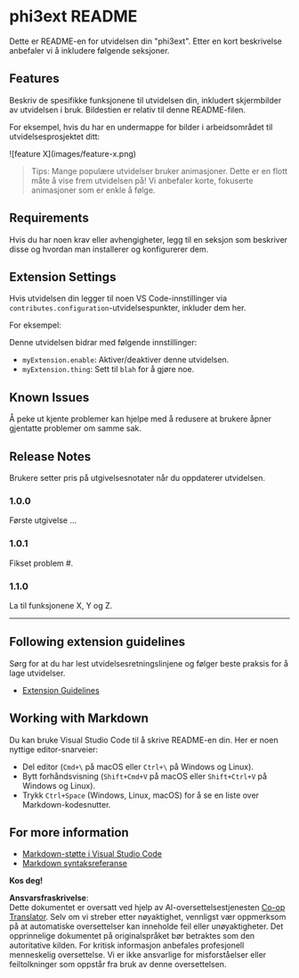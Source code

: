 <!--
CO_OP_TRANSLATOR_METADATA:
{
  "original_hash": "be0b2937160c486180ded27e4f14adeb",
  "translation_date": "2025-05-09T04:52:03+00:00",
  "source_file": "code/07.Lab/01/AIPC/extensions/phi3ext/README.md",
  "language_code": "no"
}
-->
# phi3ext README

Dette er README-en for utvidelsen din "phi3ext". Etter en kort beskrivelse anbefaler vi å inkludere følgende seksjoner.

## Features

Beskriv de spesifikke funksjonene til utvidelsen din, inkludert skjermbilder av utvidelsen i bruk. Bildestien er relativ til denne README-filen.

For eksempel, hvis du har en undermappe for bilder i arbeidsområdet til utvidelsesprosjektet ditt:

\!\[feature X\]\(images/feature-x.png\)

> Tips: Mange populære utvidelser bruker animasjoner. Dette er en flott måte å vise frem utvidelsen på! Vi anbefaler korte, fokuserte animasjoner som er enkle å følge.

## Requirements

Hvis du har noen krav eller avhengigheter, legg til en seksjon som beskriver disse og hvordan man installerer og konfigurerer dem.

## Extension Settings

Hvis utvidelsen din legger til noen VS Code-innstillinger via `contributes.configuration`-utvidelsespunkter, inkluder dem her.

For eksempel:

Denne utvidelsen bidrar med følgende innstillinger:

* `myExtension.enable`: Aktiver/deaktiver denne utvidelsen.
* `myExtension.thing`: Sett til `blah` for å gjøre noe.

## Known Issues

Å peke ut kjente problemer kan hjelpe med å redusere at brukere åpner gjentatte problemer om samme sak.

## Release Notes

Brukere setter pris på utgivelsesnotater når du oppdaterer utvidelsen.

### 1.0.0

Første utgivelse ...

### 1.0.1

Fikset problem #.

### 1.1.0

La til funksjonene X, Y og Z.

---

## Following extension guidelines

Sørg for at du har lest utvidelsesretningslinjene og følger beste praksis for å lage utvidelser.

* [Extension Guidelines](https://code.visualstudio.com/api/references/extension-guidelines?WT.mc_id=aiml-137032-kinfeylo)

## Working with Markdown

Du kan bruke Visual Studio Code til å skrive README-en din. Her er noen nyttige editor-snarveier:

* Del editor (`Cmd+\` på macOS eller `Ctrl+\` på Windows og Linux).
* Bytt forhåndsvisning (`Shift+Cmd+V` på macOS eller `Shift+Ctrl+V` på Windows og Linux).
* Trykk `Ctrl+Space` (Windows, Linux, macOS) for å se en liste over Markdown-kodesnutter.

## For more information

* [Markdown-støtte i Visual Studio Code](http://code.visualstudio.com/docs/languages/markdown?WT.mc_id=aiml-137032-kinfeylo)
* [Markdown syntaksreferanse](https://help.github.com/articles/markdown-basics/)

**Kos deg!**

**Ansvarsfraskrivelse**:  
Dette dokumentet er oversatt ved hjelp av AI-oversettelsestjenesten [Co-op Translator](https://github.com/Azure/co-op-translator). Selv om vi streber etter nøyaktighet, vennligst vær oppmerksom på at automatiske oversettelser kan inneholde feil eller unøyaktigheter. Det opprinnelige dokumentet på originalspråket bør betraktes som den autoritative kilden. For kritisk informasjon anbefales profesjonell menneskelig oversettelse. Vi er ikke ansvarlige for misforståelser eller feiltolkninger som oppstår fra bruk av denne oversettelsen.